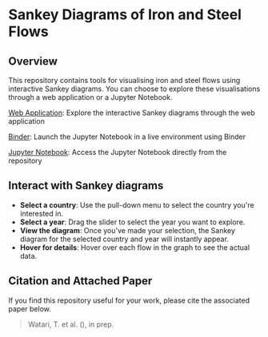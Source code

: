 # Sankey Diagrams of Iron and Steel Flows

## Overview
This repository contains tools for visualising iron and steel flows using interactive Sankey diagrams. You can choose to explore these visualisations through a web application or a Jupyter Notebook.

[Web Application](https://steel-flows-sankey.streamlit.app/): Explore the interactive Sankey diagrams through the web application

[Binder](https://mybinder.org/v2/gh/takumawatari/steel-flows-sankey/main?labpath=Interactive_Sankey_Steel.ipynb): Launch the Jupyter Notebook in a live environment using Binder

[Jupyter Notebook](https://github.com/takumawatari/steel-flows-sankey/blob/main/Interactive_Sankey_Steel.ipynb): Access the Jupyter Notebook directly from the repository


## Interact with Sankey diagrams
- **Select a country**: Use the pull-down menu to select the country you're interested in.
- **Select a year**: Drag the slider to select the year you want to explore.
- **View the diagram**: Once you've made your selection, the Sankey diagram for the selected country and year will instantly appear.
- **Hover for details**: Hover over each flow in the graph to see the actual data.

## Citation and Attached Paper
If you find this repository useful for your work, please cite the associated paper below.
> Watari, T. et al. (), in prep.